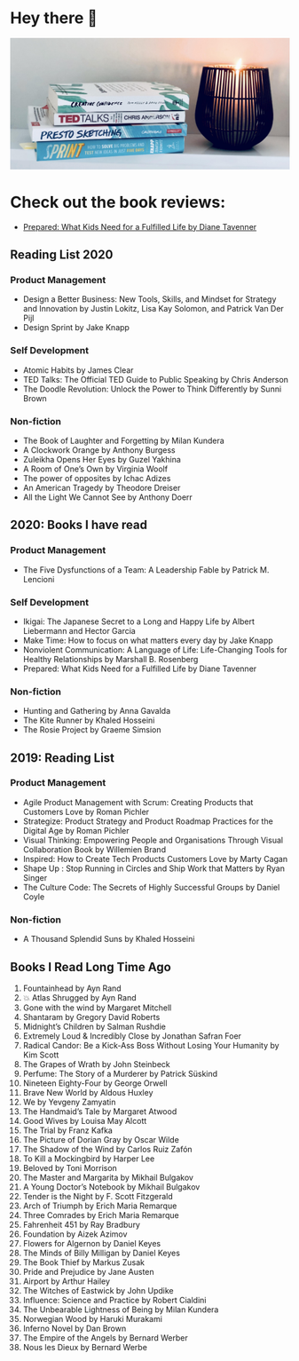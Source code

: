 # Hey there 👋


![stage](images/backgroundimage.jpg)

# Check out the book reviews: 


* [Prepared: What Kids Need for a Fulfilled Life by Diane Tavenner](https://github.com/anastasiia-ku/anastasiia-ku.github.io/blob/master/prepared.md)


## Reading List 2020

### Product Management
* Design a Better Business: New Tools, Skills, and Mindset for Strategy and Innovation by Justin Lokitz, Lisa Kay Solomon, and Patrick Van Der Pijl
* Design Sprint by Jake Knapp

### Self Development
* Atomic Habits by James Clear
* TED Talks: The Official TED Guide to Public Speaking by Chris Anderson
* The Doodle Revolution: Unlock the Power to Think Differently by Sunni Brown

### Non-fiction

* The Book of Laughter and Forgetting by Milan Kundera
* A Clockwork Orange  by Anthony Burgess
* Zuleikha Opens Her Eyes by Guzel Yakhina
* A Room of One’s Own by Virginia Woolf
* The power of opposites by  Ichac Adizes
* An American Tragedy by Theodore Dreiser
* All the Light We Cannot See by Anthony Doerr


## 2020: Books I have read

### Product Management
* The Five Dysfunctions of a Team: A Leadership Fable by Patrick M. Lencioni


### Self Development
* Ikigai: The Japanese Secret to a Long and Happy Life by Albert Liebermann and Hector Garcia
* Make Time: How to focus on what matters every day by Jake Knapp
* Nonviolent Communication: A Language of Life: Life-Changing Tools for Healthy Relationships by Marshall B. Rosenberg
* Prepared: What Kids Need for a Fulfilled Life by Diane Tavenner

### Non-fiction
* Hunting and Gathering by Anna Gavalda
* The Kite Runner by Khaled Hosseini
* The Rosie Project  by Graeme Simsion



## 2019: Reading List

### Product Management

* Agile Product Management with Scrum: Creating Products that Customers Love by Roman Pichler
* Strategize: Product Strategy and Product Roadmap Practices for the Digital Age by Roman Pichler
* Visual Thinking: Empowering People and Organisations Through Visual Collaboration
Book by Willemien Brand
* Inspired: How to Create Tech Products Customers Love by Marty Cagan
* Shape Up : Stop Running in Circles and Ship Work that Matters by Ryan Singer
* The Culture Code: The Secrets of Highly Successful Groups by Daniel Coyle

### Non-fiction

* A Thousand Splendid Suns by Khaled Hosseini


## Books I Read Long Time Ago

1. Fountainhead by Ayn Rand
2. 💥 Atlas Shrugged by Ayn Rand
3. Gone with the wind  by Margaret Mitchell
4. Shantaram by Gregory David Roberts
5. Midnight’s Children  by Salman Rushdie
6. Extremely Loud & Incredibly Close by  Jonathan Safran Foer
7. Radical Candor: Be a Kick-Ass Boss Without Losing Your Humanity by Kim Scott
8. The Grapes of Wrath by John Steinbeck
9. Perfume: The Story of a Murderer by Patrick Süskind
10. Nineteen Eighty-Four by George Orwell
11. Brave New World by Aldous Huxley
12. We by Yevgeny Zamyatin
13. The Handmaid’s Tale by Margaret Atwood
14. Good Wives  by Louisa May Alcott
15. The Trial by Franz Kafka
16. The Picture of Dorian Gray by Oscar Wilde
17. The Shadow of the Wind  by Carlos Ruiz Zafón
18. To Kill a Mockingbird by Harper Lee
19. Beloved by Toni Morrison
20. The Master and Margarita by Mikhail Bulgakov
21. A Young Doctor’s Notebook by Mikhail Bulgakov
22. Tender is the Night by F. Scott Fitzgerald
23. Arch of Triumph by Erich Maria Remarque
24. Three Comrades by Erich Maria Remarque
25. Fahrenheit 451 by Ray Bradbury
26. Foundation by Aizek Azimov 
27. Flowers for Algernon by Daniel Keyes
28. The Minds of Billy Milligan by Daniel Keyes
29. The Book Thief by Markus Zusak
30. Pride and Prejudice by Jane Austen
31. Airport by Arthur Hailey
32. The Witches of Eastwick by John Updike
33. Influence: Science and Practice by Robert Cialdini
34. The Unbearable Lightness of Being by Milan Kundera
35. Norwegian Wood by Haruki Murakami
36. Inferno Novel by Dan Brown
37. The Empire of the Angels  by Bernard Werber
38. Nous les Dieux  by Bernard Werbe
